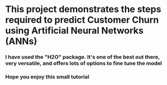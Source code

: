 # This project demonstrates the steps required to predict Customer Churn using Artificial Neural Networks (ANNs)
### I have used the "H2O" package. It's one of the best out there, very versatile, and offers lots of options to fine tune the model
### Hope you enjoy this small tutorial
